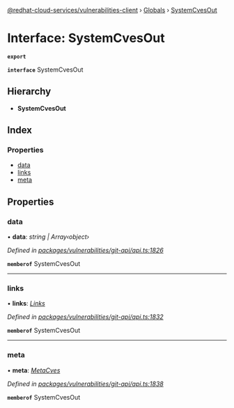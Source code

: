 [@redhat-cloud-services/vulnerabilities-client](../README.md) › [Globals](../globals.md) › [SystemCvesOut](systemcvesout.md)

# Interface: SystemCvesOut

**`export`** 

**`interface`** SystemCvesOut

## Hierarchy

* **SystemCvesOut**

## Index

### Properties

* [data](systemcvesout.md#data)
* [links](systemcvesout.md#links)
* [meta](systemcvesout.md#meta)

## Properties

###  data

• **data**: *string | Array‹object›*

*Defined in [packages/vulnerabilities/git-api/api.ts:1826](https://github.com/RedHatInsights/javascript-clients/blob/master/packages/vulnerabilities/git-api/api.ts#L1826)*

**`memberof`** SystemCvesOut

___

###  links

• **links**: *[Links](links.md)*

*Defined in [packages/vulnerabilities/git-api/api.ts:1832](https://github.com/RedHatInsights/javascript-clients/blob/master/packages/vulnerabilities/git-api/api.ts#L1832)*

**`memberof`** SystemCvesOut

___

###  meta

• **meta**: *[MetaCves](metacves.md)*

*Defined in [packages/vulnerabilities/git-api/api.ts:1838](https://github.com/RedHatInsights/javascript-clients/blob/master/packages/vulnerabilities/git-api/api.ts#L1838)*

**`memberof`** SystemCvesOut
